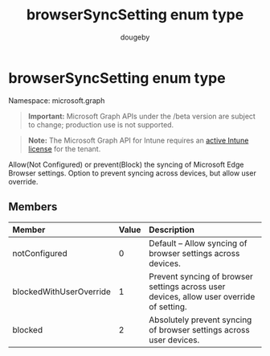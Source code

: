 ﻿---
title: "browserSyncSetting enum type"
description: "Allow(Not Configured) or prevent(Block) the syncing of Microsoft Edge Browser settings. Option to prevent syncing across devices, but allow user override."
author: "dougeby"
localization_priority: Normal
ms.prod: "intune"
doc_type: enumPageType
---

# browserSyncSetting enum type

Namespace: microsoft.graph

> **Important:** Microsoft Graph APIs under the /beta version are subject to change; production use is not supported.

> **Note:** The Microsoft Graph API for Intune requires an [active Intune license](https://go.microsoft.com/fwlink/?linkid=839381) for the tenant.

Allow(Not Configured) or prevent(Block) the syncing of Microsoft Edge Browser settings. Option to prevent syncing across devices, but allow user override.

## Members

| Member                  | Value | Description                                                                              |
| :---------------------- | :---- | :--------------------------------------------------------------------------------------- |
| notConfigured           | 0     | Default – Allow syncing of browser settings across devices.                              |
| blockedWithUserOverride | 1     | Prevent syncing of browser settings across user devices, allow user override of setting. |
| blocked                 | 2     | Absolutely prevent syncing of browser settings across user devices.                      |
